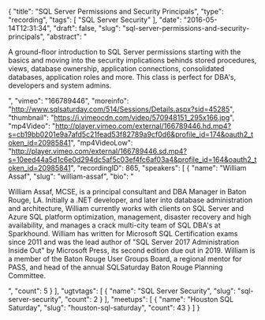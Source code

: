 {
  "title": "SQL Server Permissions and Security Principals",
  "type": "recording",
  "tags": [
    "SQL Server Security"
  ],
  "date": "2016-05-14T12:31:34",
  "draft": false,
  "slug": "sql-server-permissions-and-security-principals",
  "abstract": "<p>A ground-floor introduction to SQL Server permissions starting with the basics and moving into the security implications behinds stored procedures, views, database ownership, application connections, consolidated databases, application roles and more. This class is perfect for DBA's, developers and system admins.</p>",
  "vimeo": "166789446",
  "moreinfo": "http://www.sqlsaturday.com/514/Sessions/Details.aspx?sid=45285",
  "thumbnail": "https://i.vimeocdn.com/video/570948151_295x166.jpg",
  "mp4Video": "http://player.vimeo.com/external/166789446.hd.mp4?s=cb19bb0201e9a7afd5c21fead53f82789a9cf0d6&profile_id=174&oauth2_token_id=20985841",
  "mp4VideoLow": "http://player.vimeo.com/external/166789446.sd.mp4?s=10eed44a5d1c6e0d294dc5af5c03ef4fc6af03a4&profile_id=164&oauth2_token_id=20985841",
  "recordingID": 865,
  "speakers": [
    {
      "name": "William Assaf",
      "slug": "william-assaf",
      "bio": "<p>William Assaf, MCSE, is a principal consultant and DBA Manager in Baton Rouge, LA. Initially a .NET developer, and later into database administration and architecture, William currently works with clients on SQL Server and Azure SQL platform optimization, management, disaster recovery and high availability, and manages a crack multi-city team of SQL DBA's at Sparkhound. William has written for Microsoft SQL Certification exams since 2011 and was the lead author of \"SQL Server 2017 Administration Inside Out\" by Microsoft Press, its second edition due out in 2019. William is a member of the Baton Rouge User Groups Board, a regional mentor for PASS, and head of the annual SQLSaturday Baton Rouge Planning Committee.</p>",
      "count": 5
    }
  ],
  "ugtvtags": [
    {
      "name": "SQL Server Security",
      "slug": "sql-server-security",
      "count": 2
    }
  ],
  "meetups": [
    {
      "name": "Houston SQL Saturday",
      "slug": "houston-sql-saturday",
      "count": 43
    }
  ]
}